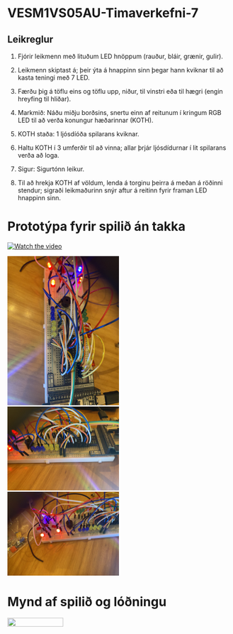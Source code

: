 # VESM1VS05AU-Timaverkefni-7

<h2>Leikreglur</h2>

1. Fjórir leikmenn með lituðum LED hnöppum (rauður, bláir, grænir, gulir).

2. Leikmenn skiptast á; þeir ýta á hnappinn sinn þegar hann kviknar til að kasta teningi með 7 LED.

3. Færðu þig á töflu eins og töflu upp, niður, til vinstri eða til hægri (engin hreyfing til hliðar).

4. Markmið: Náðu miðju borðsins, snertu einn af reitunum í kringum RGB LED til að verða konungur hæðarinnar (KOTH).

5. KOTH staða: 1 ljósdíóða spilarans kviknar.

6. Haltu KOTH í 3 umferðir til að vinna; allar þrjár ljósdídurnar í lit spilarans verða að loga.

7. Sigur: Sigurtónn leikur.

8. Til að hrekja KOTH af völdum, lenda á torginu þeirra á meðan á röðinni stendur; sigraði leikmaðurinn snýr aftur á reitinn fyrir framan LED hnappinn sinn.


# Prototýpa fyrir spilið án takka

[![Watch the video](https://img.youtube.com/vi/a0qwgq5xRXo/hqdefault.jpg)](https://www.youtube.com/embed/a0qwgq5xRXo)

<img src="Myndir/IMG_2541.jpeg" width="50%" height="50%">

<img src="Myndir/IMG_2542.jpeg" width="50%" height="50%">

<img src="Myndir/IMG_2544.jpeg" width="50%" height="50%">

# Mynd af spilið og lóðningu

<img src="Myndir/IMG_2553.jpeg" width="50%" height="50%">
